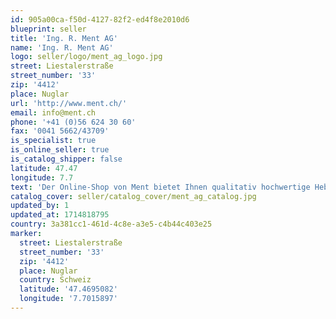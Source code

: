 ```yaml
---
id: 905a00ca-f50d-4127-82f2-ed4f8e2010d6
blueprint: seller
title: 'Ing. R. Ment AG'
name: 'Ing. R. Ment AG'
logo: seller/logo/ment_ag_logo.jpg
street: Liestalerstraße
street_number: '33'
zip: '4412'
place: Nuglar
url: 'http://www.ment.ch/'
email: info@ment.ch
phone: '+41 (0)56 624 30 60'
fax: '0041 5662/43709'
is_specialist: true
is_online_seller: true
is_catalog_shipper: false
latitude: 47.47
longitude: 7.7
text: 'Der Online-Shop von Ment bietet Ihnen qualitativ hochwertige Hebe-, Förder und Kippeinrichtungen an. Wir sind bekannt für die fachmännische Beratung und freuen uns auf Ihren Besuch.'
catalog_cover: seller/catalog_cover/ment_ag_catalog.jpg
updated_by: 1
updated_at: 1714818795
country: 3a381cc1-461d-4c8e-a3e5-c4b44c403e25
marker:
  street: Liestalerstraße
  street_number: '33'
  zip: '4412'
  place: Nuglar
  country: Schweiz
  latitude: '47.4695082'
  longitude: '7.7015897'
---
```


